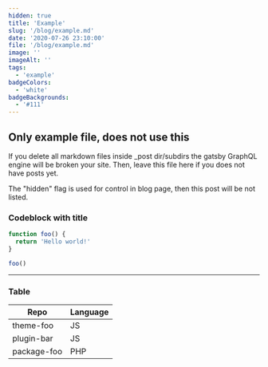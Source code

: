 ```yaml
---
hidden: true
title: 'Example'
slug: '/blog/example.md'
date: '2020-07-26 23:10:00'
file: '/blog/example.md'
image: ''
imageAlt: ''
tags:
  - 'example'
badgeColors:
  - 'white'
badgeBackgrounds:
  - '#111'
---
```


## Only example file, does not use this

If you delete all markdown files inside \_post dir/subdirs the gatsby GraphQL engine will be broken your site. Then, leave this file here if you does not have posts yet.

The "hidden" flag is used for control in blog page, then this post will be not listed.

### Codeblock with title

```javascript:title=src/index.js
function foo() {
  return 'Hello world!'
}

foo()
```

---

### Table

| Repo        | Language |
| ----------- | -------- |
| theme-foo   | JS       |
| plugin-bar  | JS       |
| package-foo | PHP      |
